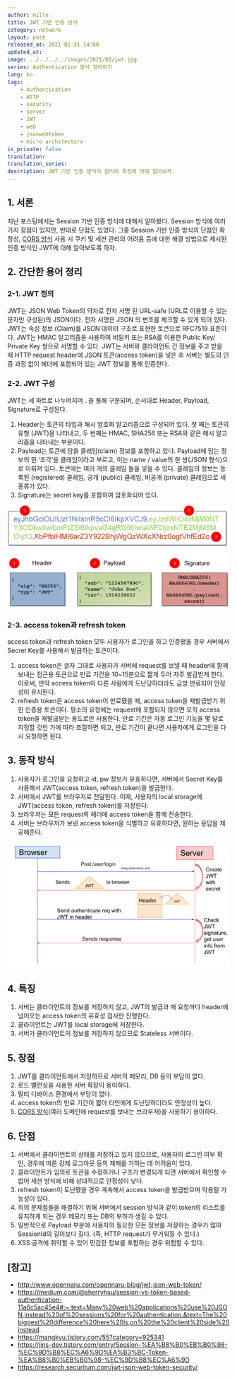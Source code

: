 ```yaml
---
author: millo
title: JWT 기반 인증 방식
category: network
layout: post
released_at: 2021-01-31 14:00
updated_at:
image: ../../../../images/2021/02/jwt.jpg
series: Authentication 방식 정리하기
lang: ko
tags:
    - Authentication
    - HTTP
    - security
    - server
    - JWT
    - web
    - jsonwebtoken
    - micro architecture
is_private: false
translation:
translation_series:
description: JWT 기반 인증 방식의 원리와 특징에 대해 알아보자.
---
```


## 1. 서론

지난 포스팅에서는 Session 기반 인증 방식에 대해서 알아봤다. Session 방식에 여러 가지 장점이 있지만, 반대로 단점도 있었다. 그중 Session 기반 인증 방식의 단점인 확장성, [CORS 방식](https://millo-L.github.io/Nodejs-express-cors-%EC%82%AC%EC%9A%A9%ED%95%98%EA%B8%B0/) 사용 시 쿠키 및 세션 관리의 어려움 등에 대한 해결 방법으로 제시된 인증 방식인 JWT에 대해 알아보도록 하자.

## 2. 간단한 용어 정리

### 2-1. JWT 정의

JWT는 JSON Web Token의 약자로 전자 서명 된 URL-safe (URL로 이용할 수 있는 문자만 구성된)의 JSON이다. 전자 서명은 JSON 의 변조를 체크할 수 있게 되어 있다. JWT는 속성 정보 (Claim)를 JSON 데이터 구조로 표현한 토큰으로 RFC7519 표준이다. JWT는 HMAC 알고리즘을 사용하여 비밀키 또는 RSA를 이용한 Public Key/ Private Key 쌍으로 서명할 수 있다.
JWT는 서버와 클라이언트 간 정보를 주고 받을 때 HTTP request header에 JSON 토큰(access token)을 넣은 후 서버는 별도의 인증 과정 없이 헤더에 포함되어 있는 JWT 정보를 통해 인증한다.

### 2-2. JWT 구성

JWT는 세 파트로 나누어지며 . 을 통해 구분되며, 순서대로 Header, Payload, Signature로 구성된다.

1.  Header는 토큰의 타입과 해시 암호화 알고리즘으로 구성되어 있다. 첫 째는 토큰의 유형 (JWT)을 나타내고, 두 번째는 HMAC, SHA256 또는 RSA와 같은 해시 알고리즘을 나타내는 부분이다.
2.  Payload는 토큰에 담을 클레임(claim) 정보를 포함하고 있다. Payload에 담는 정보의 한 ‘조각’을 클레임이라고 부르고, 이는 name / value의 한 쌍(JSON 형식)으로 이뤄져 있다. 토큰에는 여러 개의 클레임 들을 넣을 수 있다.
    클레임의 정보는 등록된 (registered) 클레임, 공개 (public) 클레임, 비공개 (private) 클레임으로 세 종류가 있다.
3.  Signature는 secret key를 포함하여 암호화되어 있다.

![](../../../../images/2021/01/jwt.png)

### 2-3. access token과 refresh token

access token과 refresh token 모두 사용자가 로그인을 하고 인증됐을 경우 서버에서 Secret Key를 사용해서 발급하는 토큰이다.

1.  access token은 글자 그대로 사용자가 서버에 request를 보낼 때 header에 함께 보내는 접근용 토큰으로 만료 기간을 10~15분으로 짧게 두어 자주 발급받게 한다. 이로써, 만약 access token이 다른 사람에게 도난당하더라도 금방 만료되어 안정성이 유지된다.
2.  refresh token은 access token이 만료됐을 때, access token을 재발급받기 위한 인증용 토큰이다. 평소의 요청에는 request에 포함되지 않으면 오직 access token을 재발급받는 용도로만 사용한다. 만료 기간은 자동 로그인 기능을 몇 달로 지정할 것인 가에 따라 조절하면 되고, 만료 기간이 끝나면 사용자에게 로그인을 다시 요청하면 된다.

## 3. 동작 방식

1.  사용자가 로그인을 요청하고 id, pw 정보가 유효하다면, 서버에서 Secret Key를 사용해서 JWT(access token, refresh token)을 발급한다.
2.  서버에서 JWT를 브라우저로 전달한다. 이때, 사용자의 local storage에 JWT(access token, refresh token)를 저장한다.
3.  브라우저는 모든 request의 헤더에 access token을 함께 전송한다.
4.  서버는 브라우저가 보낸 access token을 식별하고 유효하다면, 원하는 응답을 제공해준다.

![](../../../../images/2021/01/jwt-flow.png)

## 4. 특징

1.  서버는 클라이언트의 정보를 저장하지 않고, JWT의 발급과 매 요청마다 header에 넘어오는 access token의 유효성 검사만 진행한다.
2.  클라이언트는 JWT를 local storage에 저장한다.
3.  서버가 클라이언트의 정보를 저장하지 않으므로 Stateless 서버이다.

## 5. 장점

1.  JWT를 클라이언트에서 저장하므로 서버의 메모리, DB 등의 부담이 없다.
2.  로드 밸런싱을 사용한 서버 확장이 용이하다.
3.  멀티 디바이스 환경에서 부담이 없다.
4.  access token의 만료 기간이 짧아 타인에게 도난당하더라도 안정성이 높다.
5.  [CORS 방식](https://millo-L.github.io/Nodejs-express-cors-%EC%82%AC%EC%9A%A9%ED%95%98%EA%B8%B0/)(여러 도메인에 request를 보내는 브라우저)을 사용하기 용이하다.

## 6. 단점

1.  서버에서 클라이언트의 상태를 저장하고 있지 않으므로, 사용자의 로그인 여부 확인, 경우에 따른 강제 로그아웃 등의 제재를 가하는 데 어려움이 있다.
2.  클라이언트가 임의로 토큰을 수정하거나 구조가 변경되게 되면 서버에서 확인할 수 없어 세션 방식에 비해 상대적으로 안정성이 낮다.
3.  refresh token이 도난됐을 경우 계속해서 access token을 발급받으며 악용될 가능성이 있다.
4.  위의 문제점들을 해결하기 위해 서버에서 session 방식과 같이 token의 리스트를 유지하게 되는 경우 메모리 또는 DB의 부하가 생길 수 있다.
5.  일반적으로 Payload 부분에 사용자의 필요한 모든 정보를 저장하는 경우가 많아 SessionId의 길이보다 길다. (즉, HTTP request가 무거워질 수 있다.)
6.  XSS 공격에 취약할 수 있어 민감한 정보를 포함하는 경우 위험할 수 있다.

## [참고]

-   http://www.opennaru.com/opennaru-blog/jwt-json-web-token/
-   https://medium.com/@sherryhsu/session-vs-token-based-authentication-11a6c5ac45e4#:~:text=Many%20web%20applications%20use%20JSON,instead%20of%20sessions%20for%20authentication.&text=The%20biggest%20difference%20here%20is,on%20the%20client%20side%20instead.
-   https://mangkyu.tistory.com/55?category=925341
-   https://jins-dev.tistory.com/entry/Session-%EA%B8%B0%EB%B0%98-%EC%9D%B8%EC%A6%9D%EA%B3%BC-Token-%EA%B8%B0%EB%B0%98-%EC%9D%B8%EC%A6%9D
-   https://research.securitum.com/jwt-json-web-token-security/

